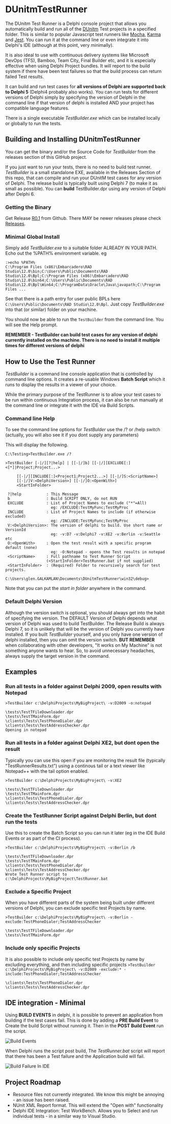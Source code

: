 # DUnitmTestRunner
The DUnitm Test Runner is a Delphi console project that allows you automatically build and run all of the [DUnitm](https://github.com/glenkleidon/DelphiTips/wiki/DUnitm---Mini-Test-Framework) Test projects in a specified folder. This is similar to popular Javascript test runners like [Mocha](https://mochajs.org), [Karma](https://karma-runner.github.io/latest/index.html) and [Jest](https://jestjs.io/).  You can run it at the command line or even integrate it into Delphi's IDE (although at this point, very minimally).

It is also ideal to use with continuous delivery systems like Microsoft DevOps (TFS), Bamboo, Team City, Final Builder etc, and it is especially effective when using Delphi Project bundles.  It will report to the build system if there have been test failures so that the build process can return failed Test results.

It can build and run test cases for **all versions of Delphi are supported back to Delphi 5** (Delphi4 probably also works).  You can run tests for different versions of Delphi simply by specifying the version of Delphi in the command line if that version of delphi is installed AND your project has compatible language features. 

There is a single executable _*TestBuilder.exe*_ which can be installed locally or globally to run the tests.  

## Building and Installing DUnitmTestRunner 
You can get the binary and/or the Source Code for _*TestBuilder*_ from the releases section of this GitHub project.

If you just want to run your tests, there is no need to build test runner.  _*TestBuilder*_ is a small standalone EXE, available in the Releases Section of this repo, that can compile and run your DUnitM test cases for any version of Delphi.  The release build is typically built using Delphi 7 (to make it as small as possible). You can **build** TestBuilder.dpr using any version of Delphi after Delphi 6.

### Getting the Binary
Get Release [R0.1](https://github.com/glenkleidon/DUnitmTestRunner/releases/download/R0.1/TestBuilder.exe) from Github. There MAY be newer releases please check [Releases](https://github.com/glenkleidon/DUnitmTestRunner/releases).

### Minimal Global Install
Simply add _*TestBuilder.exe*_ to a suitable folder ALREADY IN YOUR PATH.  Echo out the %PATH% environment variable. 
eg 
```
:>echo %PATH%
C:\Program Files (x86)\Embarcadero\RAD Studio\12.0\bin;C:\Users\Public\Documents\RAD Studio\12.0\Bpl;C:\Program Files (x86)\Embarcadero\RAD Studio\12.0\bin64;C:\Users\Public\Documents\RAD Studio\12.0\Bpl\Win64;C:\ProgramData\Oracle\Java\javapath;C:\Program Files ...
```

See that there is a path entry for user public BPLs here `C:\Users\Public\Documents\RAD Studio\12.0\Bpl`. Just copy _*TestBuilder.exe*_ into that (or similar) folder on your machine.

You should now be able to run the `TestBuilder` from the command line.  You will see the Help prompt.

**REMEMBER - TestBuilder can build test cases for any version of delphi currently installed on the machine. There is no need to install it multiple times for different versions of delphi**


## How to Use the Test Runner
_*TestBuilder*_ is a command line console application that is controlled by command line options.  It creates a re-usable Windows **Batch Script** which it runs to display the results in a viewer of your choice.

While the primary purpose of the TestRunner is to allow your test cases to be run within continuous Integration process, it can also be run manually at the command line or integrate it with the IDE via Build Scripts.

### Command line Help 
To see the command line options for _*TestBulder*_ use the /? or /help switch (actually, you will also see it if you dont supply any parameters)

This will display the following.

```
C:\Testing>TestBuilder.exe /?

>TestBuilder [-|/][?|help] | [[-|/]b] [[-|/][EXCLUDE[:]<[*]|Project;Project...>

     [[-|/][INCLUDE[:]<Project1;Project2...>] [[-|/]S:<ScriptName>]
     [[-|/]V:<DelphiVersion>] [[-|/]O:<OpenWith>]
     <StartInFolder>

 ?|help           : This Message
 b                : Build SCRIPT ONLY, do not RUN
 EXCLUDE          : List of Project Names to exclude ("*"=All)
                    eg: /EXCLUDE:TestMyFunc;TestMyProc
 INCLUDE          : List of Project Names to include (if otherwise excluded)
                    eg: /INCLUDE:TestMyFunc;TestMyProc
 V:<DelphiVersion>: The version of delphi to build. Use short name or VersionId
                    eg: -v:D7 -v:Delphi7 -v:XE2 -v:Berlin -v:Seattle etc
 O:<OpenWith>     : Open the test result with a specific program default (none)
                    eg: -O:Notepad - opens the Test results in notepad
 <ScriptName>     : Full pathname to Test Runner Script
                  (<StartInFolder>TestRunner.bat if not supplied)
 <StartInFolder>  : (Required) Folder to recursively search for test projects.

C:\Users\glen.GALKAMLAN\Documents\DUnitmTestRunner\win32\debug>
```
Note that you can put the _start in folder_ anywhere in the command. 

### Default Delphi Version
Although the version switch is optional, you should always get into the habit of specifying the version. The DEFAULT Version of Delphi depends what version of Delphi was used to build TestBuilder. The Release Build is always Delphi 7, so it is unlikely that will be the version of Delphi you currently have installed.  If you built *_TestBuilder_* yourself, and you only have one version of delphi installed, then you can omit the version switch.  **BUT REMEMBER** when collaborating with other developers, "It works on My Machine" is not something anyone wants to hear.  So, to avoid unnecessary headaches, always supply the target version in the command.

## Examples

### Run all tests in a folder against Delphi 2009, open results with Notepad

`>TestBuilder c:\DelphiProjects\MyBigProject\ -v:D2009 -o:notepad`
```
\tests\TestTFileDownloader.dpr
\tests\TestTMainForm.dpr
\clients\Tests\TestPhoneDialer.dpr
\clients\Tests\TestAddressChecker.dpr
Opening in notepad
```
### Run all tests in a folder against Delphi XE2, but dont open the result 
Typically you can use this open if you are monitoring the result file (typically "TestRunnerResults.txt") using a continous tail or a text viewer like Notepad++ with the tail option enabled.

`>TestBuilder c:\DelphiProjects\MyBigProject\ -v:XE2`
```
\tests\TestTFileDownloader.dpr
\tests\TestTMainForm.dpr
\clients\Tests\TestPhoneDialer.dpr
\clients\Tests\TestAddressChecker.dpr
```

### Create the TestRunner Script against Delphi Berlin, but dont run the tests
Use this to create the Batch Script so you can run it later (eg in the IDE Build Events or as part of the CI process).

`>TestBuilder c:\DelphiProjects\MyBigProject\ -v:Berlin /b`
```
\tests\TestTFileDownloader.dpr
\tests\TestTMainForm.dpr
\clients\Tests\TestPhoneDialer.dpr
\clients\Tests\TestAddressChecker.dpr
Wrote Test Runner script to c:\DelphiProjects\MyBigProject\TestRunner.bat
```
### Exclude a Specific Project
When you have different parts of the system being built under different versions of Delphi, you can exclude specific test Projects by name.

`>TestBuilder c:\DelphiProjects\MyBigProject\ -v:Berlin -exclude:TestPhoneDialer;TestAddressChecker`
```
\tests\TestTFileDownloader.dpr
\tests\TestTMainForm.dpr
```

### Include only specific Projects

It is also possible to include only specific test Projects by name by excluding everything, and then including specific projects 
`>TestBuilder c:\DelphiProjects\MyBigProject\ -v:D2009 -exclude:* -include:TestPhoneDialer;TestAddressChecker`
```
\clients\Tests\TestPhoneDialer.dpr
\clients\Tests\TestAddressChecker.dpr
```

## IDE integration - Minimal
Using **BUILD EVENTS** in delphi, it is possible to prevent an application from building if the test cases fail.  This is done by adding a **PRE Build Event** to Create the build Script without running it. Then in the **POST Build Event** run the script.  

![Build Events](https://raw.githubusercontent.com/glenkleidon/DUnitmTestRunner/master/Docs/BuildEvents.PNG)

When Delphi runs the script post build, The _*TestRunner.bat*_ script will report that there has been a Test failure and the Application build will fail.

![Build Failure In IDE](https://raw.githubusercontent.com/glenkleidon/DUnitmTestRunner/master/Docs/BuildFailedDueToFailedTest.PNG)

## Project Roadmap
 + Resource files not currently integrated.  We know this might be annoying - an issue has been raised.
 + NUnit XML Report format.  This will extend the "Open with" functionality 
 + Delphi IDE Integration: Test WorkBench.  Allows you to Select and run individual tests - in a similar way to Visual Studio.










